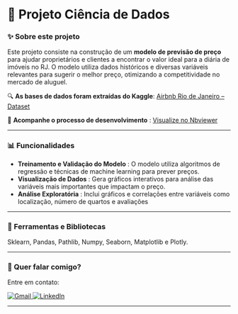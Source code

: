 # 🧠 Projeto Ciência de Dados

### ✨ Sobre este projeto

Este projeto consiste na construção de um **modelo de previsão de preço** para ajudar proprietários e clientes a encontrar o valor ideal para a diária de imóveis no RJ. O modelo utiliza dados históricos e diversas variáveis relevantes para sugerir o melhor preço, otimizando a competitividade no mercado de aluguel.

🔍 **As bases de dados foram extraídas do Kaggle**:
[Airbnb Rio de Janeiro – Dataset](https://www.kaggle.com/allanbruno/airbnb-rio-de-janeiro)

📑  **Acompanhe o processo de desenvolvimento** :
[Visualize no Nbviewer
](https://nbviewer.org/github/edsoncarvalhointuria/Projetos-Curso-Python/blob/1633059e58600dcc52f8516a31ddab3b4168423c/Projeto%20Ciencia%20de%20Dados/Solu%C3%A7%C3%A3o%20Airbnb%20Rio.ipynb)

---

### 📊 Funcionalidades

- **Treinamento e Validação do Modelo** : O modelo utiliza algoritmos de regressão e técnicas de machine learning para prever preços.
- **Visualização de Dados** : Gera gráficos interativos para análise das variáveis mais importantes que impactam o preço.
- **Análise Exploratória** : Inclui gráficos e correlações entre variáveis como localização, número de quartos e avaliações

---

### 🚀 Ferramentas e Bibliotecas

Sklearn, Pandas, Pathlib, Numpy, Seaborn, Matplotlib e Plotly.

---

### 💌 Quer falar comigo?

Entre em contato:

<p align="left">  
<a href="mailto:edsoncarvalhointuria@gmail.com" title="Gmail">  
  <img src="https://img.shields.io/badge/-Gmail-FF0000?style=flat-square&labelColor=FF0000&logo=gmail&logoColor=white" alt="Gmail"/>  
</a>  
<a href="https://br.linkedin.com/in/edson-carvalho-inturia-1442a0129" title="LinkedIn">  
  <img src="https://img.shields.io/badge/-LinkedIn-0e76a8?style=flat-square&logo=linkedin&logoColor=white" alt="LinkedIn"/>  
</a>   
</p>

---
